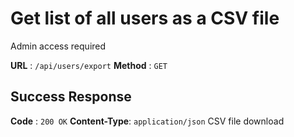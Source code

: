 # Get list of all users as a CSV file
Admin access required

**URL** : `/api/users/export`
**Method** : `GET`

## Success Response
**Code** : `200 OK`
**Content-Type**: `application/json`
CSV file download